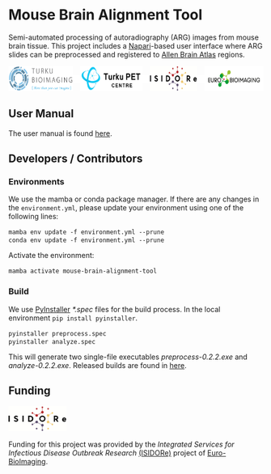 # Mouse Brain Alignment Tool
Semi-automated processing of autoradiography (ARG) images from mouse brain tissue. This project includes a [Napari](https://napari.org)-based user interface where ARG slides can be preprocessed and registered to [Allen Brain Atlas](https://portal.brain-map.org/) regions.

<div style="display: flex; align-items: center; justify-content: center; width: 100%;">
  <a href="https://bioimaging.fi" target='_blank'>
    <img src="/assets/turku_bioimaging_logo.jpg" alt='Turku BioImaging' style="height: 50px; width: auto;">
  </a>
  <img src="/assets/spanner.png" style="height: 15px; width: auto;">
  <a href="https://turkupetcentre.fi" target="_blank">
    <img src="/assets/turku_pet_centre_logo.svg" alt="Turku PET Centre" style="height: 50px; width: auto;">
  </a>
  <img src="/assets/spanner.png" style="height: 15px; width: auto;">
  <a href="https://isidore-project.eu" target="_blank">
    <img src="/assets/isidore_logo.png" alt="ISIDORe Project" style="height: 50px; width: auto;">
  </a>
  <img src="/assets/spanner.png" style="height: 15px; width: auto;">
    <a href="https://eurobioimaging.eu" target="_blank">
  <img src="/assets/euro_bioimaging_logo.png" alt="Euro BioImaging" style="height: 50px; width: auto;">
  </a>
</div>

## User Manual
The user manual is found [here](https://github.com/Turku-BioImaging/mouse-brain-alignment-tool/USAGE.md).

## Developers / Contributors

### Environments
We use the mamba or conda package manager. If there are any changes in the `environment.yml`, please update your environment using one of the following lines:
```
mamba env update -f environment.yml --prune
conda env update -f environment.yml --prune
```
Activate the environment:
```
mamba activate mouse-brain-alignment-tool
```

### Build
We use [PyInstaller](https://pyinstaller.org) _*.spec_ files for the build process. In the local environment `pip install pyinstaller`.
```
pyinstaller preprocess.spec
pyinstaller analyze.spec
```
This will generate two single-file executables _preprocess-0.2.2.exe_ and _analyze-0.2.2.exe_. Released builds are found in [here](https://github.com/Turku-BioImaging/mouse-brain-alignment-tool/releases).

## Funding
<a href="https://isidore-project.eu" target="_blank"><img src="/assets/isidore_logo.png" style="height: 50px; width: auto"></a>  

Funding for this project was provided by the _Integrated Services for Infectious Disease Outbreak Research_ [(ISIDORe)](https://isidore-project.eu) project of [Euro-BioImaging](https://eurobioimaging.eu).  


